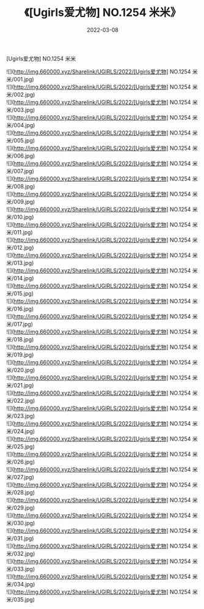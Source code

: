 ﻿---
layout: post
title:  《[Ugirls爱尤物] NO.1254 米米》
date:   2022-03-08
img: http://img.660000.xyz/Sharelink/UGIRLS/2022/[Ugirls爱尤物] NO.1254 米米/000.jpg
categories: [美女, 清纯, 唯美]
---

[Ugirls爱尤物] NO.1254 米米

 ![](http://img.660000.xyz/Sharelink/UGIRLS/2022/[Ugirls爱尤物] NO.1254 米米/001.jpg) <br>![](http://img.660000.xyz/Sharelink/UGIRLS/2022/[Ugirls爱尤物] NO.1254 米米/002.jpg) <br>![](http://img.660000.xyz/Sharelink/UGIRLS/2022/[Ugirls爱尤物] NO.1254 米米/003.jpg) <br>![](http://img.660000.xyz/Sharelink/UGIRLS/2022/[Ugirls爱尤物] NO.1254 米米/004.jpg) <br>![](http://img.660000.xyz/Sharelink/UGIRLS/2022/[Ugirls爱尤物] NO.1254 米米/005.jpg) <br>![](http://img.660000.xyz/Sharelink/UGIRLS/2022/[Ugirls爱尤物] NO.1254 米米/006.jpg) <br>![](http://img.660000.xyz/Sharelink/UGIRLS/2022/[Ugirls爱尤物] NO.1254 米米/007.jpg) <br>![](http://img.660000.xyz/Sharelink/UGIRLS/2022/[Ugirls爱尤物] NO.1254 米米/008.jpg) <br>![](http://img.660000.xyz/Sharelink/UGIRLS/2022/[Ugirls爱尤物] NO.1254 米米/009.jpg) <br>![](http://img.660000.xyz/Sharelink/UGIRLS/2022/[Ugirls爱尤物] NO.1254 米米/010.jpg) <br>![](http://img.660000.xyz/Sharelink/UGIRLS/2022/[Ugirls爱尤物] NO.1254 米米/011.jpg) <br>![](http://img.660000.xyz/Sharelink/UGIRLS/2022/[Ugirls爱尤物] NO.1254 米米/012.jpg) <br>![](http://img.660000.xyz/Sharelink/UGIRLS/2022/[Ugirls爱尤物] NO.1254 米米/013.jpg) <br>![](http://img.660000.xyz/Sharelink/UGIRLS/2022/[Ugirls爱尤物] NO.1254 米米/014.jpg) <br>![](http://img.660000.xyz/Sharelink/UGIRLS/2022/[Ugirls爱尤物] NO.1254 米米/015.jpg) <br>![](http://img.660000.xyz/Sharelink/UGIRLS/2022/[Ugirls爱尤物] NO.1254 米米/016.jpg) <br>![](http://img.660000.xyz/Sharelink/UGIRLS/2022/[Ugirls爱尤物] NO.1254 米米/017.jpg) <br>![](http://img.660000.xyz/Sharelink/UGIRLS/2022/[Ugirls爱尤物] NO.1254 米米/018.jpg) <br>![](http://img.660000.xyz/Sharelink/UGIRLS/2022/[Ugirls爱尤物] NO.1254 米米/019.jpg) <br>![](http://img.660000.xyz/Sharelink/UGIRLS/2022/[Ugirls爱尤物] NO.1254 米米/020.jpg) <br>![](http://img.660000.xyz/Sharelink/UGIRLS/2022/[Ugirls爱尤物] NO.1254 米米/021.jpg) <br>![](http://img.660000.xyz/Sharelink/UGIRLS/2022/[Ugirls爱尤物] NO.1254 米米/022.jpg) <br>![](http://img.660000.xyz/Sharelink/UGIRLS/2022/[Ugirls爱尤物] NO.1254 米米/023.jpg) <br>![](http://img.660000.xyz/Sharelink/UGIRLS/2022/[Ugirls爱尤物] NO.1254 米米/024.jpg) <br>![](http://img.660000.xyz/Sharelink/UGIRLS/2022/[Ugirls爱尤物] NO.1254 米米/025.jpg) <br>![](http://img.660000.xyz/Sharelink/UGIRLS/2022/[Ugirls爱尤物] NO.1254 米米/026.jpg) <br>![](http://img.660000.xyz/Sharelink/UGIRLS/2022/[Ugirls爱尤物] NO.1254 米米/027.jpg) <br>![](http://img.660000.xyz/Sharelink/UGIRLS/2022/[Ugirls爱尤物] NO.1254 米米/028.jpg) <br>![](http://img.660000.xyz/Sharelink/UGIRLS/2022/[Ugirls爱尤物] NO.1254 米米/029.jpg) <br>![](http://img.660000.xyz/Sharelink/UGIRLS/2022/[Ugirls爱尤物] NO.1254 米米/030.jpg) <br>![](http://img.660000.xyz/Sharelink/UGIRLS/2022/[Ugirls爱尤物] NO.1254 米米/031.jpg) <br>![](http://img.660000.xyz/Sharelink/UGIRLS/2022/[Ugirls爱尤物] NO.1254 米米/032.jpg) <br>![](http://img.660000.xyz/Sharelink/UGIRLS/2022/[Ugirls爱尤物] NO.1254 米米/033.jpg) <br>![](http://img.660000.xyz/Sharelink/UGIRLS/2022/[Ugirls爱尤物] NO.1254 米米/034.jpg) <br>![](http://img.660000.xyz/Sharelink/UGIRLS/2022/[Ugirls爱尤物] NO.1254 米米/035.jpg) <br>